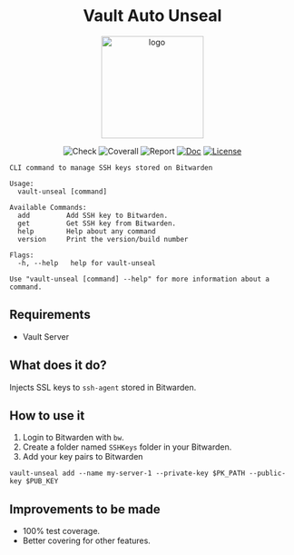 <h1 align="center">
Vault Auto Unseal
</h1>

<p align="center">
  <a href="https://omegion.github.io/vault-unseal-docs/" target="_blank">
    <img width="180" src="https://omegion.github.io/vault-unseal-docs/img/logo.svg" alt="logo">
  </a>
</p>

<p align="center">
    <img src="https://img.shields.io/github/workflow/status/omegion/vault-unseal/Code%20Check" alt="Check"></a>
    <img src="https://coveralls.io/repos/github/omegion/vault-unseal/badge.svg?branch=master" alt="Coverall"></a>
    <img src="https://goreportcard.com/badge/github.com/omegion/vault-unseal" alt="Report"></a>
    <a href="http://pkg.go.dev/github.com/omegion/vault-unseal"><img src="https://img.shields.io/badge/pkg.go.dev-doc-blue" alt="Doc"></a>
    <a href="https://github.com/omegion/vault-unseal/blob/master/LICENSE"><img src="https://img.shields.io/github/license/omegion/vault-unseal" alt="License"></a>
</p>

```shell
CLI command to manage SSH keys stored on Bitwarden

Usage:
  vault-unseal [command]

Available Commands:
  add         Add SSH key to Bitwarden.
  get         Get SSH key from Bitwarden.
  help        Help about any command
  version     Print the version/build number

Flags:
  -h, --help   help for vault-unseal

Use "vault-unseal [command] --help" for more information about a command.

```

## Requirements

* Vault Server

## What does it do?

Injects SSL keys to `ssh-agent` stored in Bitwarden.

## How to use it

1. Login to Bitwarden with `bw`.
1. Create a folder named `SSHKeys` folder in your Bitwarden.
1. Add your key pairs to Bitwarden

```shell
vault-unseal add --name my-server-1 --private-key $PK_PATH --public-key $PUB_KEY
```

## Improvements to be made

* 100% test coverage.
* Better covering for other features.

